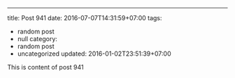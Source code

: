 ---
title: Post 941
date: 2016-07-07T14:31:59+07:00
tags:
  - random post
  - null
category:
  - random post
  - uncategorized
updated: 2016-01-02T23:51:39+07:00

This is content of post 941